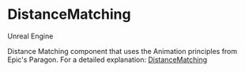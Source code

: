 # DistanceMatching
Unreal Engine

Distance Matching component that uses the Animation principles from Epic's Paragon. For a detailed explanation: [DistanceMatching](https://www.unrealengine.com/marketplace/en-US/product/distance-matching)
